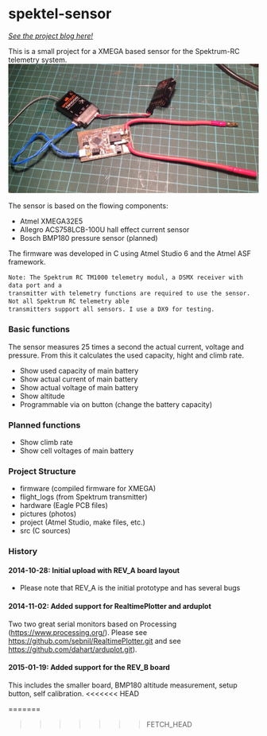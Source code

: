 spektel-sensor
==============
*[See the project blog here!](http://spektel.cescholz.de/)* 

This is a small project for a XMEGA based sensor for the Spektrum-RC telemetry system.
![spektrum Sensor Prototype](https://github.com/csc13/spektel-sensor/blob/master/pictures/Prototyp.jpg)

The sensor is based on the flowing components:
- Atmel XMEGA32E5
- Allegro ACS758LCB-100U hall effect current sensor
- Bosch BMP180 pressure sensor (planned)

The firmware was developed in C using Atmel Studio 6 and the Atmel ASF framework.

	Note: The Spektrum RC TM1000 telemetry modul, a DSMX receiver with data port and a 
	transmitter with telemetry functions are required to use the sensor. Not all Spektrum RC telemetry able
	transmitters support all sensors. I use a DX9 for testing.

### Basic functions
The sensor measures 25 times a second the actual current, voltage and pressure. From this 
it calculates the used capacity, hight and climb rate.

- Show used capacity of main battery
- Show actual current of main battery
- Show actual voltage of main battery
- Show altitude
- Programmable via on button (change the battery capacity)

### Planned functions
- Show climb rate
- Show cell voltages of main battery


### Project Structure
- firmware (compiled firmware for XMEGA)
- flight_logs (from Spektrum transmitter)
- hardware (Eagle PCB files)
- pictures (photos)
- project (Atmel Studio, make files, etc.)
- src (C sources)

### History
#### 2014-10-28: Initial upload with REV_A board layout
- Please note that REV_A is the initial prototype and has several bugs

#### 2014-11-02: Added support for RealtimePlotter and arduplot
Two two great serial monitors based on Processing (https://www.processing.org/).
Please see https://github.com/sebnil/RealtimePlotter.git and see https://github.com/dahart/arduplot.git).

#### 2015-01-19: Added support for the REV_B board
This includes the smaller board, BMP180 altitude measurement, setup button, self calibration.
<<<<<<< HEAD

=======
>>>>>>> FETCH_HEAD

